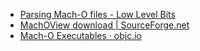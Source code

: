 - [Parsing Mach-O files - Low Level Bits](https://lowlevelbits.org/parsing-mach-o-files/)
- [MachOView download | SourceForge.net](https://sourceforge.net/projects/machoview/)
- [Mach-O Executables · objc.io](https://www.objc.io/issues/6-build-tools/mach-o-executables/)